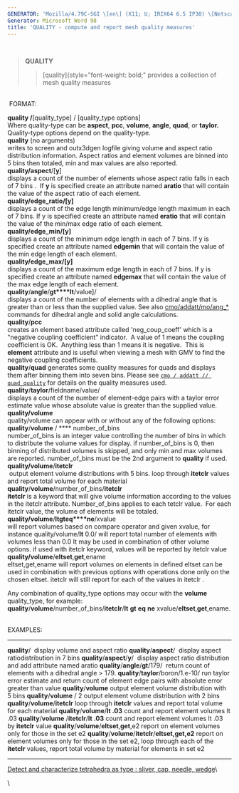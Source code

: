 ```yaml
---
GENERATOR: 'Mozilla/4.79C-SGI \[en\] (X11; U; IRIX64 6.5 IP30) \[Netscape\]'
Generator: Microsoft Word 98
title: 'QUALITY - compute and report mesh quality measures'
---
```


 

> **QUALITY**
>
> > [quality]{style="font-weight: bold;" provides a collection of mesh
> > quality measures

 \
 FORMAT:

**quality /**\[quality\_type\] / \[quality\_type options\]\
Where quality-type can be **aspect**, **pcc**, **volume**, **angle**,
**quad**, or **taylor.** Quality-type options depend on the
quality-type.\
**quality** (no arguments)\
writes to screen and outx3dgen logfile giving volume and aspect ratio
distribution information. Aspect ratios and element volumes are binned
into 5 bins then totaled, min and max values are also reported.\
**quality/aspect**/\[**y**\]\
displays a count of the number of elements whose aspect ratio falls in
each of 7 bins .  If **y** is specified create an attribute named
**aratio** that will contain the value of the aspect ratio of each
element.\
**quality/edge\_ratio/\[y\]**\
displays a count of the edge length minimum/edge length maximum in each
of 7 bins. If y is specified create an attribute named **eratio** that
will contain the value of the min/max edge ratio of each element.\
**quality/edge\_min/\[y\]**\
displays a count of the minimum edge length in each of 7 bins. If y is
specified create an attribute named **edgemin** that will contain the
value of the min edge length of each element.\
**quality/edge\_max/\[y\]**\
displays a count of the maximum edge length in each of 7 bins. If y is
specified create an attribute named **edgemax** that will contain the
value of the max edge length of each element.\
**quality**/**angle**/**gt****lt**/value\]/\
displays a count of the number of elements with a dihedral angle that is
greater than or less than the supplied value. See also
[cmo/addatt/mo/ang\_\*](cmo/cmo_addatt.md) commands for dihedral angle
and solid angle calculations.\
**quality**/**pcc**\
creates an element based attribute called 'neg\_coup\_coeff' which is a
"negative coupling coefficient" indicator.  A value of 1 means the
coupling coefficient is OK.  Anything less than 1 means it is negative. 
This is  **element** attribute and is useful when viewing a mesh with
GMV to find the negative coupling coefficients.\
**quality**/**quad** generates some quality measures for quads and
displays them after binning them into seven bins. Please see
[`cmo / addatt // quad_quality`](cmo/cmo_addatt.md#quad) for details
on the quality measures used.\
**quality**/**taylor**/fieldname/value/\
displays a count of the number of element-edge pairs with a taylor error
estimate value whose absolute value is greater than the supplied value.\
**quality/volume**\
quality/volume can appear with or without any of the following options:\
**quality**/**volume** / **** number\_of\_bins\
number\_of\_bins is an integer value controlling the number of bins in
which to distribute the volume values for display. if number\_of\_bins
is 0, then binning of distributed volumes is skipped, and only min and
max volumes are reported. number\_of\_bins must be the 2nd argument to
**quality** if used.\
**quality/volume**/**itetclr**\
 output element volume distributions with 5 bins. loop through
**itetclr** values and report total volume for each material\
**quality**/**volume**/number\_of\_bins/**itetclr**\
**itetclr** is a keyword that will give volume information according to
the values in the itetclr attribute. Number\_of\_bins applies to each
tetclr value.  For each itetclr value, the volume of elements will be
totaled.\
**quality/volume**/**lt****gt****eq****ne**/xvalue\
will report volumes based on compare operator and given xvalue, for
instance quality/volume/**lt** 0.0/ will report total number of elements
with volumes less than 0.0 It may be used in combination of other volume
options. if used with itetclr keyword, values will be reported by
itetclr value\
**quality/volume**/**eltset**,**get**,ename\
eltset,get,ename will report volumes on elements in defined eltset can
be used in combination with previous options with operations done only
on the chosen eltset. itetclr will still report for each of the values
in itetclr .

Any combination of quality\_type options may occur with the **volume**
quality\_type, for example:\
**quality**/**volume**/number\_of\_bins/**itetclr**/**lt** **gt** 
**eq**  **ne**  xvalue/**eltset**,**get**,ename.\
 

EXAMPLES:

  ------------------------------------------------------ -------------------------------------------------------------------------------------------------------------------------------------------------------------
  **quality**/                                           display volume and aspect ratio
  **quality**/**aspect**/                                display aspect ratiodistribution in 7 bins
  **quality**/**aspect**/**y**/                          display aspect ratio distribution and add attribute named aratio
  **quality**/**angle**/**gt**/179/                      return count of elements with a dihedral angle &gt; 179.
  **quality**/**taylor**/boron/1.e-10/                   run taylor error estimate and return count of element edge pairs with absolute error greater than value
  **quality**/**volume**                                 output element volume distribution with 5 bins
  **quality**/**volume** / 2                             output element volume distribution with 2 bins
  **quality**/**volume**/**itetclr**                     loop through **itetclr** values and report total volume for each material
  **quality**/**volume**/**lt .03**                      count and report element volumes lt .03
  **quality**/**volume** /**itetclr**/**lt .03**         count and report element volumes lt .03 by **itetclr** value
  **quality**/**volume**/**eltset**,**get**,e2           report on element volumes only for those in the set e2
  **quality**/**volume**/**itetclr**/**eltset,get,e2**   report on element volumes only for those in the set e2, loop through each of the **itetclr** values, report total volume by material for elements in set e2
  ------------------------------------------------------ -------------------------------------------------------------------------------------------------------------------------------------------------------------

[Detect and characterize tetrahedra as type : sliver, cap, needle,
wedge](../QUALITY_sliver_cap_needle_wedge.md)\

\

